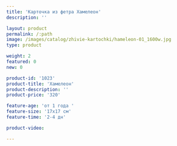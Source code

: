 ```yaml
---
title: 'Карточка из фетра Хамелеон'
description: ''

layout: product
permalink: /:path
image: /images/catalog/zhivie-kartochki/hameleon-01_1600w.jpg
type: product

weight: 2
featured: 0
new: 0

product-id: '1023'
product-title: 'Хамелеон'
product-description: ''
product-price: '320'

feature-age: 'от 1 года '
feature-size: '17х17 см'
feature-time: '2-4 дн'

product-video: 

---
```

